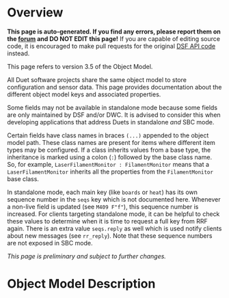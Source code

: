 # Overview

**This page is auto-generated. If you find any errors, please report them on the [forum](https://forum.duet3d.com) and DO NOT EDIT this page!**
If you are capable of editing source code, it is encouraged to make pull requests for the original [DSF API code](https://github.com/Duet3D/DuetSoftwareFramework/tree/v3.4-dev/src/DuetAPI/ObjectModel) instead.

This page refers to version 3.5 of the Object Model.

All Duet software projects share the same object model to store configuration and sensor data.
This page provides documentation about the different object model keys and associated properties.

Some fields may not be available in standalone mode because some fields are only maintained by DSF and/or DWC.
It is advised to consider this when developing applications that address Duets in standalone *and* SBC mode.

Certain fields have class names in braces `(...)` appended to the object model path.
These class names are present for items where different item types may be configured.
If a class inherits values from a base type, the inheritance is marked using a colon (`:`) followed by the base class name.
So, for example, `LaserFilamentMonitor : FilamentMonitor` means that a `LaserFilamentMonitor` inherits all the properties from the `FilamentMonitor` base class.

In standalone mode, each main key (like `boards` or `heat`) has its own sequence number in the `seqs` key which is not documented here.
Whenever a non-live field is updated (see `M409 F"f"`), this sequence number is increased.
For clients targeting standalone mode, it can be helpful to check these values to determine when it is time to request a full key from RRF again.
There is an extra value `seqs.reply` as well which is used notify clients about new messages (see `rr_reply`).
Note that these sequence numbers are not exposed in SBC mode.

*This page is preliminary and subject to further changes.*

# Object Model Description

